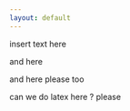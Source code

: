 ```yaml
---
layout: default
---
```


insert text here

and here

and here please too 

can we do latex here ? please 
